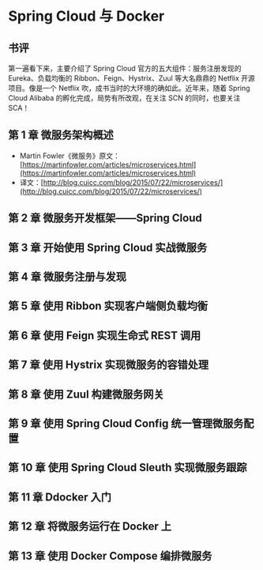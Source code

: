 # Spring Cloud 与 Docker

## 书评
第一遍看下来，主要介绍了 Spring Cloud 官方的五大组件：服务注册发现的 Eureka、负载均衡的 Ribbon、Feign、Hystrix、Zuul 等大名鼎鼎的 Netflix 开源项目。像是一个 Netflix 吹，成书当时的大环境的确如此。近年来，随着 Spring Cloud Alibaba 的孵化完成，局势有所改观，在关注 SCN 的同时，也要关注 SCA！

## 第 1 章 微服务架构概述
- Martin Fowler《微服务》原文：[https://martinfowler.com/articles/microservices.html](https://martinfowler.com/articles/microservices.html)
- 译文：[http://blog.cuicc.com/blog/2015/07/22/microservices/](http://blog.cuicc.com/blog/2015/07/22/microservices/)
## 第 2 章 微服务开发框架——Spring Cloud
## 第 3 章 开始使用 Spring Cloud 实战微服务
## 第 4 章 微服务注册与发现
## 第 5 章 使用 Ribbon 实现客户端侧负载均衡
## 第 6 章 使用 Feign 实现生命式 REST 调用 
## 第 7 章 使用 Hystrix 实现微服务的容错处理
## 第 8 章 使用 Zuul 构建微服务网关
## 第 9 章 使用 Spring Cloud Config 统一管理微服务配置
## 第 10 章 使用 Spring Cloud Sleuth 实现微服务跟踪
## 第 11 章 Ddocker 入门
## 第 12 章 将微服务运行在 Docker 上
## 第 13 章 使用 Docker Compose 编排微服务